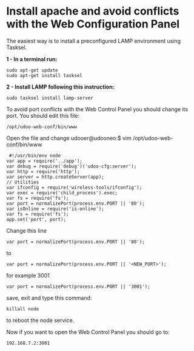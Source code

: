 <h1>Install apache and avoid conflicts with the Web Configuration Panel</h1>

The easiest way is to install a preconfigured LAMP environment using Tasksel.

<strong>1 - In a terminal run:</strong>

    sudo apt-get update
    sudo apt-get install tasksel

<strong>2 - Install LAMP following this instruction:</strong>

    sudo tasksel install lamp-server 

To avoid port conflicts with the Web Control Panel you should change its port.
You should edit this file:

    /opt/udoo-web-conf/bin/www

Open the file and change
    udooer@udooneo:$ vim /opt/udoo-web-conf/bin/www
 
     #!/usr/bin/env node
    var app = require('../app');
    var debug = require('debug')('udoo-cfg:server');
    var http = require('http');
    var server = http.createServer(app);
    // Utilities
    var ifconfig = require('wireless-tools/ifconfig');
    var exec = require('child_process').exec;
    var fs = require('fs');
    var port = normalizePort(process.env.PORT || '80');
    var isOnline = require('is-online');
    var fs = require('fs');
    app.set('port', port);

Change this line

    var port = normalizePort(process.env.PORT || '80');

to

    var port = normalizePort(process.env.PORT || '<NEW_PORT>');

for example 3001

    var port = normalizePort(process.env.PORT || '3001');

save, exit and type this command:

    killall node

to reboot the node service.

Now if you want to open the Web Control Panel you should go to:

    192.168.7.2:3001
